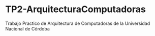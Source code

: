 # TP2-ArquitecturaComputadoras
Trabajo Practico de Arquitectura de Computadoras de la Universidad Nacional de Córdoba
